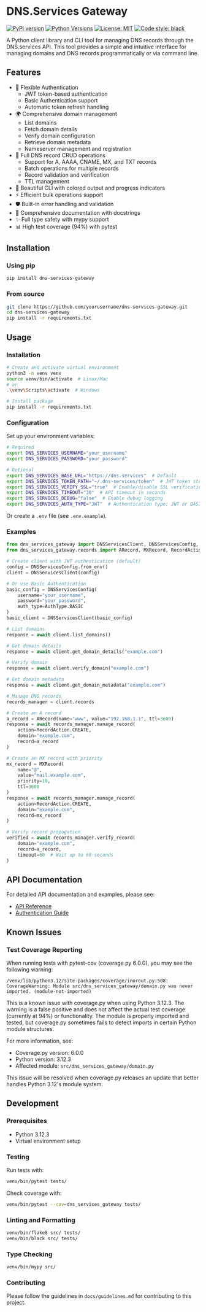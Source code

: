 # DNS.Services Gateway

[![PyPI version](https://badge.fury.io/py/dns-services-gateway.svg)](https://badge.fury.io/py/dns-services-gateway)
[![Python Versions](https://img.shields.io/pypi/pyversions/dns-services-gateway.svg)](https://pypi.org/project/dns-services-gateway/)
[![License: MIT](https://img.shields.io/badge/License-MIT-yellow.svg)](https://opensource.org/licenses/MIT)
[![Code style: black](https://img.shields.io/badge/code%20style-black-000000.svg)](https://github.com/psf/black)

A Python client library and CLI tool for managing DNS records through the DNS.services API. This tool provides a simple and intuitive interface for managing domains and DNS records programmatically or via command line.

## Features

- 🔐 Flexible Authentication
  - JWT token-based authentication
  - Basic Authentication support
  - Automatic token refresh handling
- 🌍 Comprehensive domain management
  - List domains
  - Fetch domain details
  - Verify domain configuration
  - Retrieve domain metadata
  - Nameserver management and registration
- 📝 Full DNS record CRUD operations
  - Support for A, AAAA, CNAME, MX, and TXT records
  - Batch operations for multiple records
  - Record validation and verification
  - TTL management
- 🎨 Beautiful CLI with colored output and progress indicators
- ⚡ Efficient bulk operations support
- 🛡️ Built-in error handling and validation
- 📘 Comprehensive documentation with docstrings
- ✨ Full type safety with mypy support
- 📊 High test coverage (94%) with pytest

## Installation

### Using pip

```bash
pip install dns-services-gateway
```

### From source

```bash
git clone https://github.com/yourusername/dns-services-gateway.git
cd dns-services-gateway
pip install -r requirements.txt
```

## Usage

### Installation

```bash
# Create and activate virtual environment
python3 -m venv venv
source venv/bin/activate  # Linux/Mac
# or
.\venv\Scripts\activate  # Windows

# Install package
pip install -r requirements.txt
```

### Configuration

Set up your environment variables:

```bash
# Required
export DNS_SERVICES_USERNAME="your_username"
export DNS_SERVICES_PASSWORD="your_password"

# Optional
export DNS_SERVICES_BASE_URL="https://dns.services"  # Default
export DNS_SERVICES_TOKEN_PATH="~/.dns-services/token"  # JWT token storage
export DNS_SERVICES_VERIFY_SSL="true"  # Enable/disable SSL verification
export DNS_SERVICES_TIMEOUT="30"  # API timeout in seconds
export DNS_SERVICES_DEBUG="false"  # Enable debug logging
export DNS_SERVICES_AUTH_TYPE="JWT"  # Authentication type: JWT or BASIC
```

Or create a `.env` file (see `.env.example`).

### Examples

```python
from dns_services_gateway import DNSServicesClient, DNSServicesConfig, AuthType
from dns_services_gateway.records import ARecord, MXRecord, RecordAction

# Create client with JWT authentication (default)
config = DNSServicesConfig.from_env()
client = DNSServicesClient(config)

# Or use Basic Authentication
basic_config = DNSServicesConfig(
    username="your_username",
    password="your_password",
    auth_type=AuthType.BASIC
)
basic_client = DNSServicesClient(basic_config)

# List domains
response = await client.list_domains()

# Get domain details
response = await client.get_domain_details("example.com")

# Verify domain
response = await client.verify_domain("example.com")

# Get domain metadata
response = await client.get_domain_metadata("example.com")

# Manage DNS records
records_manager = client.records

# Create an A record
a_record = ARecord(name="www", value="192.168.1.1", ttl=3600)
response = await records_manager.manage_record(
    action=RecordAction.CREATE,
    domain="example.com",
    record=a_record
)

# Create an MX record with priority
mx_record = MXRecord(
    name="@",
    value="mail.example.com",
    priority=10,
    ttl=3600
)
response = await records_manager.manage_record(
    action=RecordAction.CREATE,
    domain="example.com",
    record=mx_record
)

# Verify record propagation
verified = await records_manager.verify_record(
    domain="example.com",
    record=a_record,
    timeout=60  # Wait up to 60 seconds
)
```

## API Documentation

For detailed API documentation and examples, please see:
- [API Reference](docs/DNS_services_API_Reference.md)
- [Authentication Guide](docs/doc-api.md)

## Known Issues

### Test Coverage Reporting

When running tests with pytest-cov (coverage.py 6.0.0), you may see the following warning:

```
/venv/lib/python3.12/site-packages/coverage/inorout.py:508: CoverageWarning: Module src/dns_services_gateway/domain.py was never imported. (module-not-imported)
```

This is a known issue with coverage.py when using Python 3.12.3. The warning is a false positive and does not affect the actual test coverage (currently at 94%) or functionality. The module is properly imported and tested, but coverage.py sometimes fails to detect imports in certain Python module structures.

For more information, see:
- Coverage.py version: 6.0.0
- Python version: 3.12.3
- Affected module: `src/dns_services_gateway/domain.py`

This issue will be resolved when coverage.py releases an update that better handles Python 3.12's module system.

## Development

### Prerequisites

- Python 3.12.3
- Virtual environment setup

### Testing

Run tests with:

```bash
venv/bin/pytest tests/
```

Check coverage with:

```bash
venv/bin/pytest --cov=dns_services_gateway tests/
```

### Linting and Formatting

```bash
venv/bin/flake8 src/ tests/
venv/bin/black src/ tests/
```

### Type Checking

```bash
venv/bin/mypy src/
```

### Contributing

Please follow the guidelines in `docs/guidelines.md` for contributing to this project.
